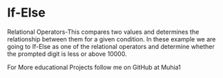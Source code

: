 # If-Else
Relational Operators-This compares two values and determines the relationship between them for a given condition.
In these example we are going to If-Else as one of the relational operators and determine whether the prompted digit is less
 or above 10000.

 For More educational Projects follow me on GitHub at Muhia1
